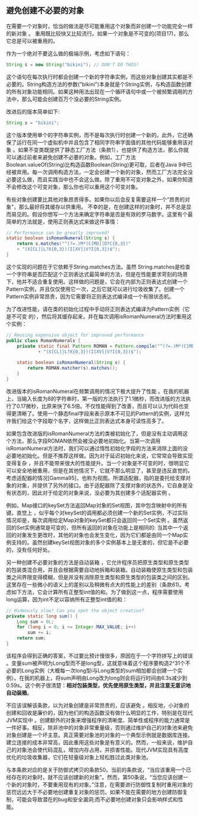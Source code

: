 ## 避免创建不必要的对象

在需要一个对象时，恰当的做法是尽可能重用这个对象而非创建一个功能完全一样的新对象 。 重用既比较快又比较流行。如果一个对象是不可变的(项目17)，那么它总是可以被重用的。

作为一个绝对不要这么做的极端示例，考虑如下语句：	

```java
String s = new String("bikini"); // DON'T DO THIS!
```

这个语句在每次执行时都会创建一个新的字符串实例，而这些对象创建其实都是不必要的。String构造方法的参数("bikini")本身就是个String实例，与构造函数创建的所有对象功能相同。如果这种用法出现在一个循环语句中或一个被频繁调用的方法中，那么可能会创建百万个没必要的String实例。

改进后的版本简单如下:

```java
String s = "bikini";
```

这个版本使用单个的字符串实例，而不是每次执行时创建一个新的。此外，它还确保了运行在同一个虚拟机中并且包含了相同字符串字面值的其他代码能够重用该对象 。如果不变类既提供了静态工厂方法（条款1），也提供了构造方法，那么你就可以通过前者来避免创建不必要的对象。例如，工厂方法Boolean.valueOf(String)比构造函数Boolean(String)更可取，后者在Java 9中已经被弃用。每一次调用构造方法，一定会创建一个新的对象，然而工厂方法完全没必要这么做，而且实践当中也不会这么做。除了重用不可变对象之外，如果你知道不会修改这个可变对象，那么你也可以重用这个可变对象。

有些对象创建要比其他对象昂贵得多。如果你以后会反复需要这样一个“昂贵的对象”，那么最好将其缓存以供重用。 不幸的是，在创建这样的对象时，并不总是显而易见的。假设你想写一个方法来确定字符串是否是有效的罗马数字。这里有个最简单的方法就是，使用正则表达式来做这件事情：

```java
// Performance can be greatly improved!
static boolean isRomanNumeral(String s) {
    return s.matches("^(?=.)M*(C[MD]|D?C{0,3})"
    + "(X[CL]|L?X{0,3})(I[XV]|V?I{0,3})$");
}
```

这个实现的问题在于它依赖于String.matches方法。虽然 String.matches是检查一个字符串是否匹配这个正则表达式最简单的方法，但是在性能要求苛刻的场景下，他并不适合重复使用。这样做的问题是，它会在内部为正则表达式创建一个Pattern实例，并且仅仅使用它一次，之后它就可以进行垃圾收集了。创建一个Pattern实例非常昂贵，因为它需要将正则表达式编译成一个有限状态机。

为了改进性能，请在类的初始化过程中手动将正则表达式编译为Pattern实例（它是不可变
的），然后将其缓存起来，并在每次调用isRomanNumeral方法时重用这个实例：

```java
// Reusing expensive object for improved performance
public class RomanNumerals {
    private static final Pattern ROMAN = Pattern.compile("^(?=.)M*(C[MD]|D?C{0,3})"
    		+ "(X[CL]|L?X{0,3})(I[XV]|V?I{0,3})$");
    
    static boolean isRomanNumeral(String s) {
   	 	return ROMAN.matcher(s).matches();
    }
}
```

改进版本的isRomanNumeral在频繁调用的情况下极大提升了性能 。在我的机器上，当输入长度为8的字符串时，第一版的方法执行了1.1微秒，而改进版的方法执行了0.17微秒，比原来快了6.5倍。不仅性能得到了改善，而且可以认为代码也变得更清晰了。使用一个静态final字段来表示原本不可见的Pattern的实例，这样允许我们给这个字段取个名字，这样做比正则表达式本身可读性高多了。

如果包含改进版的isRomanNumeral方法的类被初始化了，但是没有主动调用这个方法，那么字段ROMAN依然会被没必要地初始化。当第一次调用isRomanNumeral方法时，我们可以通过惰性初始化字段的方法来消除上面的没必要地初始化。但是不推荐这样做。因为对于延迟初始化来说，它常常会导致实现变得复杂 ，并且不能带来很大的性能提升。当一个对象是不可变的时，很明显它可以安全地被重用，但是在其他情况下，它就不那么明显了，甚至是违反直觉的。考虑适配器的情况[Gamma95]，也称为视图。所谓适配器，指的是委托给支撑对象的对象，并提供了另外的接口。由于适配器除了支撑对象的状态外，它自身是没有状态的，因此对于给定的对象来说，没必要为其创建多个适配器实例 。

例如，Map接口的keySet方法返回Map对象的Set视图，其中包含映射中的所有键。直觉上 ，似乎每个对keySet的调用都必须创建一个新的Set实例，不过实际情况却是，每次调用给定Map对象的keySet都只会返回同一个Set实例 。虽然返回的Set实例通常是可变的，但所有返回的对象在功能上是相同的: 当其中一个返回的对象发生更改时，其他的对象也会发生变化，因为它们都是由同一个Map实例支持的。虽然创建keySet视图对象的多个实例基本上是无害的，但它是不必要的，没有任何好处。

另一种创建不必要对象的方法是自动装箱 ，它允许程序员把原生类型和原生类型的包装类混合用，并且会根据需要自动地拆箱和装箱。自动装箱使原生类型和包装类之间界限变得模糊，但是并没有消除原生类型和原生类型的包装类之间的区别。这里存在一些微小的语义上的差别以及稍微有点大的性能上的差别（条款61)。考虑如下方法，它会计算所有正整型int值的和。为了做到这一点，程序需要使用long运算，因为int不足以容纳所有正整型int值的和：

```java
// Hideously slow! Can you spot the object creation?
private static long sum() {
    Long sum = 0L;
    for (long i = 0; i <= Integer.MAX_VALUE; i++)
    	sum += i;
    return sum;
}
```

该程序会得到正确的答案，不过要比预计慢很多，原因在于一个字符拼写上的错误 。变量sum被声明为Long型而不是long型，这就意味着这个程序要构造2^31个不必要的Long实例（大概每一次long型i与Long类型的sum相加都会创建一个实例）。在我的机器上，将sum声明由Long改为long则会将运行时间由6.3s减少到0.59s。这个例子很清楚：**相对包装类型，优先使用原生类型，并且注意无意识地自动装箱**。

不应该误解该条款，以为对象创建是非常昂贵的，应该避免 。相反地，小对象的创建和回收是廉价的，因为他们的构造函数没有做什么明显的工作，特别是在现代JVM实现中 。创建额外的对象来增强程序的清晰度、简单性或程序的能力通常是一件好事。相反，除非池中的对象非常重量级，否则通过维护自己的对象池来避免对象创建是一个坏主意。真正需要对象池的对象的一个典型示例就是数据库连接。建立连接的成本非常高，因此重用这些对象是有意义的。然而，一般来说，维护自己的对象池会使代码混乱，增加内存占用，并损害性能。现代JVM实现具有高度优化的垃圾收集器，它们在轻量级对象上轻松胜过此类对象池。 

与本条款对应的是关于防御式拷贝的条款50。当前的条款说，“当应该重用一个已经存在的对象时，就不应该创建新的对象”。然而，第50条说，“当您应该创建一个新的对象时，不要重用现有的对象。”注意，在需要进行防御性复制时重用对象的惩罚远远大于不必要地创建重复对象的惩罚。如果不能在需要的地方创建防御复制，可能会导致潜在的bug和安全漏洞;而不必要地创建对象只会影响样式和性能。
